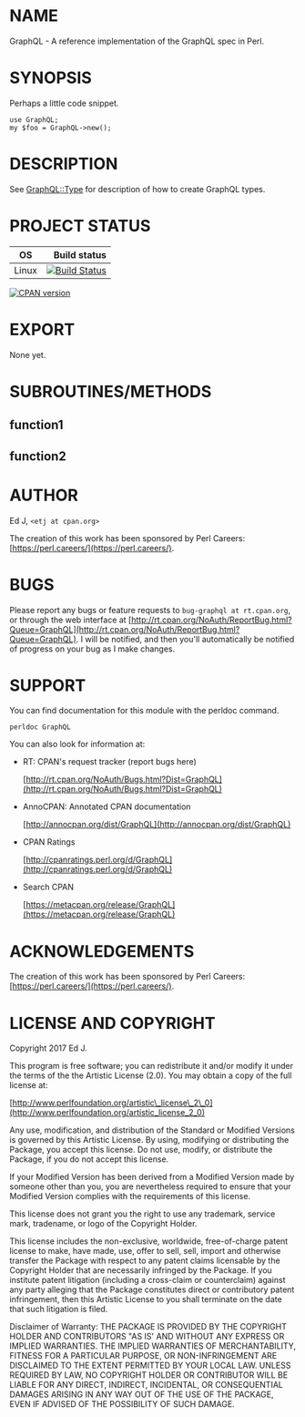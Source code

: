 # NAME

GraphQL - A reference implementation of the GraphQL spec in Perl.

# SYNOPSIS

Perhaps a little code snippet.

    use GraphQL;
    my $foo = GraphQL->new();

# DESCRIPTION

See [GraphQL::Type](https://metacpan.org/pod/GraphQL::Type) for description of how to create GraphQL types.

# PROJECT STATUS

| OS      |  Build status |
|:-------:|--------------:|
| Linux   | [![Build Status](https://travis-ci.org/graphql-perl/graphql-perl.svg?branch=master)](https://travis-ci.org/graphql-perl/graphql-perl) |

[![CPAN version](https://badge.fury.io/pl/GraphQL.svg)](https://metacpan.org/pod/GraphQL)

# EXPORT

None yet.

# SUBROUTINES/METHODS

## function1

## function2

# AUTHOR

Ed J, `<etj at cpan.org>`

The creation of this work has been sponsored by Perl Careers:
[https://perl.careers/](https://perl.careers/).

# BUGS

Please report any bugs or feature requests to `bug-graphql at rt.cpan.org`, or through
the web interface at [http://rt.cpan.org/NoAuth/ReportBug.html?Queue=GraphQL](http://rt.cpan.org/NoAuth/ReportBug.html?Queue=GraphQL).  I will be notified, and then you'll
automatically be notified of progress on your bug as I make changes.

# SUPPORT

You can find documentation for this module with the perldoc command.

    perldoc GraphQL

You can also look for information at:

- RT: CPAN's request tracker (report bugs here)

    [http://rt.cpan.org/NoAuth/Bugs.html?Dist=GraphQL](http://rt.cpan.org/NoAuth/Bugs.html?Dist=GraphQL)

- AnnoCPAN: Annotated CPAN documentation

    [http://annocpan.org/dist/GraphQL](http://annocpan.org/dist/GraphQL)

- CPAN Ratings

    [http://cpanratings.perl.org/d/GraphQL](http://cpanratings.perl.org/d/GraphQL)

- Search CPAN

    [https://metacpan.org/release/GraphQL](https://metacpan.org/release/GraphQL)

# ACKNOWLEDGEMENTS

The creation of this work has been sponsored by Perl Careers:
[https://perl.careers/](https://perl.careers/).

# LICENSE AND COPYRIGHT

Copyright 2017 Ed J.

This program is free software; you can redistribute it and/or modify it
under the terms of the the Artistic License (2.0). You may obtain a
copy of the full license at:

[http://www.perlfoundation.org/artistic\_license\_2\_0](http://www.perlfoundation.org/artistic_license_2_0)

Any use, modification, and distribution of the Standard or Modified
Versions is governed by this Artistic License. By using, modifying or
distributing the Package, you accept this license. Do not use, modify,
or distribute the Package, if you do not accept this license.

If your Modified Version has been derived from a Modified Version made
by someone other than you, you are nevertheless required to ensure that
your Modified Version complies with the requirements of this license.

This license does not grant you the right to use any trademark, service
mark, tradename, or logo of the Copyright Holder.

This license includes the non-exclusive, worldwide, free-of-charge
patent license to make, have made, use, offer to sell, sell, import and
otherwise transfer the Package with respect to any patent claims
licensable by the Copyright Holder that are necessarily infringed by the
Package. If you institute patent litigation (including a cross-claim or
counterclaim) against any party alleging that the Package constitutes
direct or contributory patent infringement, then this Artistic License
to you shall terminate on the date that such litigation is filed.

Disclaimer of Warranty: THE PACKAGE IS PROVIDED BY THE COPYRIGHT HOLDER
AND CONTRIBUTORS "AS IS' AND WITHOUT ANY EXPRESS OR IMPLIED WARRANTIES.
THE IMPLIED WARRANTIES OF MERCHANTABILITY, FITNESS FOR A PARTICULAR
PURPOSE, OR NON-INFRINGEMENT ARE DISCLAIMED TO THE EXTENT PERMITTED BY
YOUR LOCAL LAW. UNLESS REQUIRED BY LAW, NO COPYRIGHT HOLDER OR
CONTRIBUTOR WILL BE LIABLE FOR ANY DIRECT, INDIRECT, INCIDENTAL, OR
CONSEQUENTIAL DAMAGES ARISING IN ANY WAY OUT OF THE USE OF THE PACKAGE,
EVEN IF ADVISED OF THE POSSIBILITY OF SUCH DAMAGE.
